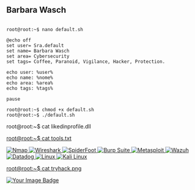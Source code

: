 ## Barbara Wasch
<pre><code>
root@root:~$ nano default.sh  

@echo off
set user= Sra.default
set name= Barbara Wasch
set area= Cybersecurity
set tags= Coffee, Paranoid, Vigilance, Hacker, Protection.

echo user: %user%
echo name: %nome%
echo area: %area%
echo tags: %tags%

pause

root@root:~$ chmod +x default.sh  
root@root:~$ ./default.sh  
</code></pre>

root@root:~$ cat likedinprofile.dll
<div class="badge-base LI-profile-badge" data-locale="pt_BR" data-size="large" data-theme="dark" data-type="HORIZONTAL" data-vanity="barbarawasch" data-version="v1"><a class="badge-base__link LI-simple-link" href="https://br.linkedin.com/in/barbarawasch?trk=profile-badge"/a></div>
              

root@root:~$ cat tools.txt

![Nmap](https://img.shields.io/badge/Nmap-005571?style=flat-square&logo=nmap&logoColor=white) 
![Wireshark](https://img.shields.io/badge/Wireshark-1679A7?style=flat-square&logo=wireshark&logoColor=white) 
![SpiderFoot](https://img.shields.io/badge/SpiderFoot-3949AB?style=flat-square&logo=spiderfoot&logoColor=white) 
![Burp Suite](https://img.shields.io/badge/Burp%20Suite-FF6F00?style=flat-square&logo=burp-suite&logoColor=white) 
![Metasploit](https://img.shields.io/badge/Metasploit-1F93FF?style=flat-square&logo=metasploit&logoColor=white) 
![Wazuh](https://img.shields.io/badge/Wazuh-0277BD?style=flat-square&logo=wazuh&logoColor=white) 
![Datadog](https://img.shields.io/badge/Datadog-632CA6?style=flat-square&logo=datadog&logoColor=white) 
![Linux](https://img.shields.io/badge/Linux-FCC624?style=flat-square&logo=linux&logoColor=black) 
![Kali Linux](https://img.shields.io/badge/Kali%20Linux-268BEE?style=flat-square&logo=kalilinux&logoColor=white) 

root@root:~$ cat tryhack.png

<img src="https://tryhackme-badges.s3.amazonaws.com/Sra.default.png" alt="Your Image Badge" />
